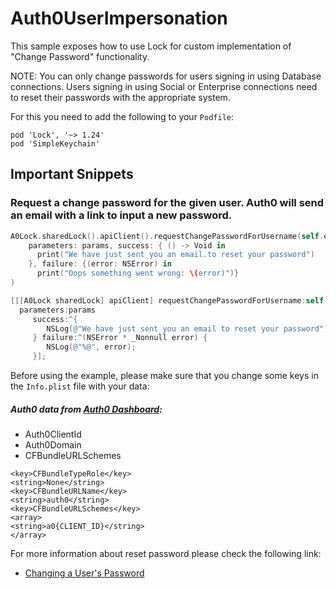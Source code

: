 # Auth0UserImpersonation

This sample exposes how to use Lock for custom implementation of "Change Password" functionality.

NOTE: You can only change passwords for users signing in using Database connections. Users signing in using Social or Enterprise connections need to reset their passwords with the appropriate system.

For this you need to add the following to your `Podfile`:
```
pod 'Lock', '~> 1.24'
pod 'SimpleKeychain'
```

## Important Snippets

### Request a change password for the given user. Auth0 will send an email with a link to input a new password. 
```swift
A0Lock.sharedLock().apiClient().requestChangePasswordForUsername(self.emailTextField.text!,
    parameters: params, success: { () -> Void in
      print("We have just sent you an email.to reset your password")
    }, failure: {(error: NSError) in
      print("Oops something went wrong: \(error)")}
)
```

```Objective-C
[[[A0Lock sharedLock] apiClient] requestChangePasswordForUsername:self.emailTextField.text
  parameters:params
     success:^{
        NSLog(@"We have just sent you an email to reset your password");                          
     } failure:^(NSError * _Nonnull error) {
        NSLog(@"%@", error);
     }];
```

Before using the example, please make sure that you change some keys in the `Info.plist` file with your data:

##### Auth0 data from [Auth0 Dashboard](https://manage.auth0.com/#/applications):

- Auth0ClientId
- Auth0Domain
- CFBundleURLSchemes

```
<key>CFBundleTypeRole</key>
<string>None</string>
<key>CFBundleURLName</key>
<string>auth0</string>
<key>CFBundleURLSchemes</key>
<array>
<string>a0{CLIENT_ID}</string>
</array>
```

For more information about reset password please check the following link:
* [Changing a User's Password](https://auth0.com/docs/connections/database/password-change)
